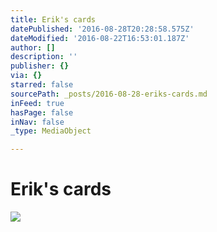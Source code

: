 ```yaml
---
title: Erik's cards
datePublished: '2016-08-28T20:28:58.575Z'
dateModified: '2016-08-22T16:53:01.187Z'
author: []
description: ''
publisher: {}
via: {}
starred: false
sourcePath: _posts/2016-08-28-eriks-cards.md
inFeed: true
hasPage: false
inNav: false
_type: MediaObject

---
```

# Erik's cards
![](https://the-grid-user-content.s3-us-west-2.amazonaws.com/4d89ea7e-56a0-4009-a3ba-49e2aa5af4e2.jpg)